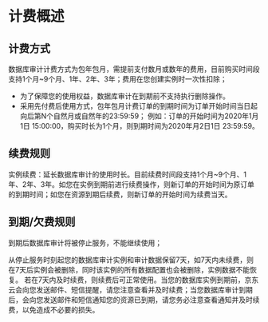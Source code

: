 # 计费概述

##  计费方式

数据库审计计费方式为包年包月，需提前支付数月或数年的费用，目前购买时间段支持1个月~9个月、1年、2年、3年；费用在您创建实例时一次性扣除；

- 为了保障您的使用权益，数据库审计在到期前不支持执行删除操作。
- 采用先付费后使用方式，包年包月计费订单的到期时间为订单开始时间当日起向后第N个自然月或自然年的23:59:59； 例如：订单的开始时间为2020年1月1日 15:00:00，购买时长为1个月，则到期时间为2020年月2日1日 23:59:59。

##  **续费规则**

实例续费：延长数据库审计的使用时长。目前续费时间段支持1个月~9个月、1年、2年、3年。如您在实例到期前进行续费操作，则新订单的开始时间为原订单的到期时间；如您在资源到期后续费，则新订单的开始时间为续费当天。

##   到期/欠费规则

到期后数据库审计将被停止服务，不能继续使用；

从停止服务时刻起您的数据库审计实例和审计数据保留7天，如7天内未续费，则在7天后实例会被删除，同时该实例的所有数据配置也会被删除，实例数据不能恢复。 若在7天内及时续费，则续费后可正常使用。当您的数据库实例到期前，京东云会向您发送邮件、短信提醒，请您注意查看并及时续费；当您数据库审计到期后，会向您发送邮件和短信通知您的资源已到期，请您务必注意查看通知并及时续费，以免造成不必要的损失。

